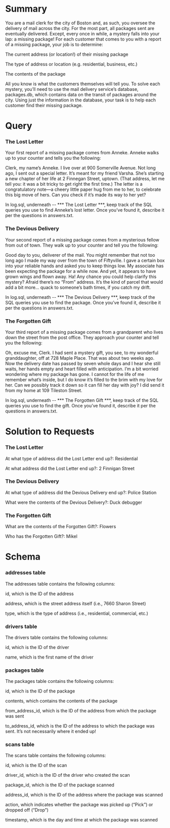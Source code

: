 # Summary
You are a mail clerk for the city of Boston and, as such, you oversee the delivery of mail across the city. For the most part, all packages sent are eventually delivered. Except, every once in while, a mystery falls into your lap: a missing package! For each customer that comes to you with a report of a missing package, your job is to determine:

The current address (or location!) of their missing package

The type of address or location (e.g. residential, business, etc.)

The contents of the package

All you know is what the customers themselves will tell you. To solve each mystery, you’ll need to use the mail delivery service’s database, packages.db, which contains data on the transit of packages around the city. Using just the information in the database, your task is to help each customer find their missing package.

# Query
### The Lost Letter
Your first report of a missing package comes from Anneke. Anneke walks up to your counter and tells you the following:

Clerk, my name’s Anneke. I live over at 900 Somerville Avenue. Not long ago, I sent out a special letter. It’s meant for my friend Varsha. She’s starting a new chapter of her life at 2 Finnegan Street, uptown. (That address, let me tell you: it was a bit tricky to get right the first time.) The letter is a congratulatory note—a cheery little paper hug from me to her, to celebrate this big move of hers. Can you check if it’s made its way to her yet?

In log.sql, underneath -- *** The Lost Letter ***, keep track of the SQL queries you use to find Anneke’s lost letter. Once you’ve found it, describe it per the questions in answers.txt.

### The Devious Delivery
Your second report of a missing package comes from a mysterious fellow from out of town. They walk up to your counter and tell you the following:

Good day to you, deliverer of the mail. You might remember that not too long ago I made my way over from the town of Fiftyville. I gave a certain box into your reliable hands and asked you to keep things low. My associate has been expecting the package for a while now. And yet, it appears to have grown wings and flown away. Ha! Any chance you could help clarify this mystery? Afraid there’s no “From” address. It’s the kind of parcel that would add a bit more… quack to someone’s bath times, if you catch my drift.

In log.sql, underneath -- *** The Devious Delivery ***, keep track of the SQL queries you use to find the package. Once you’ve found it, describe it per the questions in answers.txt.

### The Forgotten Gift
Your third report of a missing package comes from a grandparent who lives down the street from the post office. They approach your counter and tell you the following:

Oh, excuse me, Clerk. I had sent a mystery gift, you see, to my wonderful granddaughter, off at 728 Maple Place. That was about two weeks ago. Now the delivery date has passed by seven whole days and I hear she still waits, her hands empty and heart filled with anticipation. I’m a bit worried wondering where my package has gone. I cannot for the life of me remember what’s inside, but I do know it’s filled to the brim with my love for her. Can we possibly track it down so it can fill her day with joy? I did send it from my home at 109 Tileston Street.

In log.sql, underneath -- *** The Forgotten Gift ***, keep track of the SQL queries you use to find the gift. Once you’ve found it, describe it per the questions in answers.txt.

# Solution to Requests
### The Lost Letter
At what type of address did the Lost Letter end up?: Residential

At what address did the Lost Letter end up?: 2 Finnigan Street

### The Devious Delivery
At what type of address did the Devious Delivery end up?: Police Station

What were the contents of the Devious Delivery?: Duck debugger

### The Forgotten Gift
What are the contents of the Forgotten Gift?: Flowers

Who has the Forgotten Gift?: Mikel

# Schema
### addresses table
The addresses table contains the following columns:

id, which is the ID of the address

address, which is the street address itself (i.e., 7660 Sharon Street)

type, which is the type of address (i.e., residential, commercial, etc.)

### drivers table
The drivers table contains the following columns:

id, which is the ID of the driver

name, which is the first name of the driver

### packages table
The packages table contains the following columns:

id, which is the ID of the package

contents, which contains the contents of the package

from_address_id, which is the ID of the address from which the package was sent

to_address_id, which is the ID of the address to which the package was sent. It’s not necessarily where it ended up!

### scans table
The scans table contains the following columns:

id, which is the ID of the scan

driver_id, which is the ID of the driver who created the scan

package_id, which is the ID of the package scanned

address_id, which is the ID of the address where the package was scanned

action, which indicates whether the package was picked up (“Pick”) or dropped off (“Drop”)

timestamp, which is the day and time at which the package was scanned

